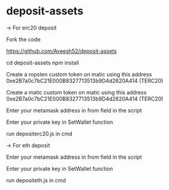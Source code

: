 # deposit-assets

-> For erc20 deposit

Fork the code

https://github.com/Aveesh52/deposit-assets

cd deposit-assets 
npm install

Create a ropsten custom token on matic using this address
0xe2B7a0c7bC21E000B8327713513b9D4d2620A414 (TERC20)

Create a matic custom token on matic using this address
0xe2B7a0c7bC21E000B8327713513b9D4d2620A414 (TERC20)


Enter your metamask address in from field in the script

Enter your private key in SetWallet function

run depositerc20.js in cmd

-> For eth deposit


Enter your metamask address in from field in the script

Enter your private key in SetWallet function

run depositeth.js in cmd

